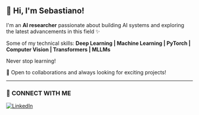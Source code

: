 
## 👋 Hi, I'm Sebastiano!

I'm an **AI researcher** passionate about building AI systems and exploring the latest advancements in this field ✨

Some of my technical skills:
**Deep Learning | Machine Learning | PyTorch | Computer Vision | Transformers | MLLMs** 

Never stop learning!

🌟 Open to collaborations and always looking for exciting projects!

---

### 📢 **CONNECT WITH ME**  
[![LinkedIn](https://img.shields.io/badge/-LinkedIn-blue?logo=linkedin&logoColor=white&style=flat-square)](https://www.linkedin.com/in/sebastiano-aloscari)

